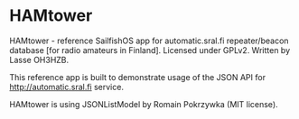 # HAMtower
HAMtower - reference SailfishOS app for automatic.sral.fi repeater/beacon database [for radio amateurs in Finland].
Licensed under GPLv2. Written by Lasse OH3HZB.

This reference app is built to demonstrate usage of the JSON API for http://automatic.sral.fi service.

HAMtower is using JSONListModel by Romain Pokrzywka (MIT license).
